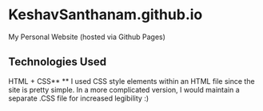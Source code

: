 # KeshavSanthanam.github.io
My Personal Website (hosted via Github Pages)
## Technologies Used
HTML + CSS**
** I used CSS style elements within an HTML file since the site is pretty simple. In a more complicated version, I would maintain a separate .CSS file for increased legibility :)
